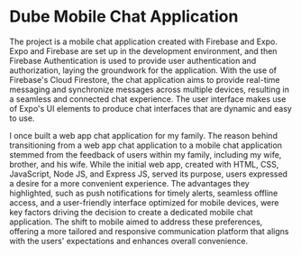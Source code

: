 # Dube Mobile Chat Application
The project is a mobile chat application created with Firebase and Expo. Expo and Firebase are set up in the development environment, and then Firebase Authentication is used to provide user authentication and authorization, laying the groundwork for the application. With the use of Firebase's Cloud Firestore, the chat application aims to provide real-time messaging and synchronize messages across multiple devices, resulting in a seamless and connected chat experience. The user interface makes use of Expo's UI elements to produce chat interfaces that are dynamic and easy to use. 

I once built a web app chat application for my family. The reason behind transitioning from a web app chat application to a mobile chat application stemmed from the feedback of users within my family, including my wife, brother, and his wife. While the initial web app, created with HTML, CSS, JavaScript, Node JS, and Express JS, served its purpose, users expressed a desire for a more convenient experience. The advantages they highlighted, such as push notifications for timely alerts, seamless offline access, and a user-friendly interface optimized for mobile devices, were key factors driving the decision to create a dedicated mobile chat application. The shift to mobile aimed to address these preferences, offering a more tailored and responsive communication platform that aligns with the users' expectations and enhances overall convenience.  

